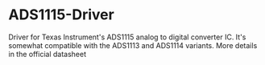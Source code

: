 # ADS1115-Driver
Driver for Texas Instrument's ADS1115 analog to digital converter IC. It's somewhat compatible with the ADS1113 and ADS1114 variants. More details in the official datasheet
